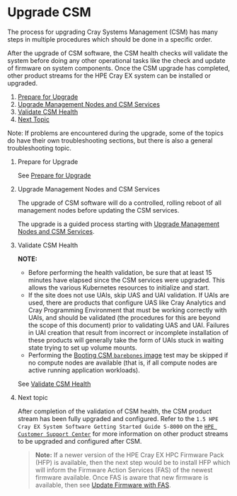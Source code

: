 # Upgrade CSM

The process for upgrading Cray Systems Management (CSM) has many steps in multiple procedures which should be done in a specific order.

After the upgrade of CSM software, the CSM health checks will validate the system before doing any other operational
tasks like the check and update of firmware on system components. Once the CSM upgrade has completed, other
product streams for the HPE Cray EX system can be installed or upgraded.

1. [Prepare for Upgrade](#prepare-for-upgrade)
1. [Upgrade Management Nodes and CSM Services](#upgrade-management-nodes-csm-services)
1. [Validate CSM Health](#6-validate-csm-health)
1. [Next Topic](#next-topic)

Note: If problems are encountered during the upgrade, some of the topics do have their own troubleshooting
sections, but there is also a general troubleshooting topic.

1. Prepare for Upgrade

    See [Prepare for Upgrade](prepare_for_upgrade.md)

1. Upgrade Management Nodes and CSM Services

    The upgrade of CSM software will do a controlled, rolling reboot of all management nodes before updating the CSM services.

    The upgrade is a guided process starting with [Upgrade Management Nodes and CSM Services](1.2/README.md).

1. Validate CSM Health

     **NOTE:**

     * Before performing the health validation, be sure that at least 15 minutes have elapsed
       since the CSM services were upgraded. This allows the various Kubernetes resources to
       initialize and start.
     * If the site does not use UAIs, skip UAS and UAI validation. If UAIs are used, there are
       products that configure UAS like Cray Analytics and Cray Programming Environment that
       must be working correctly with UAIs, and should be validated (the procedures for this are
       beyond the scope of this document) prior to validating UAS and UAI. Failures in UAI creation that result
       from incorrect or incomplete installation of these products will generally take the form of UAIs stuck in
       waiting state trying to set up volume mounts.
     * Performing the [Booting CSM `barebones` image](../operations/validate_csm_health.md#booting-csm-barebones-image) test may be skipped if no compute nodes are available
       (that is, if all compute nodes are active running application workloads).

     See [Validate CSM Health](../operations/validate_csm_health.md)

1. Next topic

    After completion of the validation of CSM health, the CSM product stream has been fully upgraded and
    configured. Refer to the `1.5 HPE Cray EX System Software Getting Started Guide S-8000`
    on the [`HPE Customer Support Center`](https://www.hpe.com/support/ex-gsg)
    for more information on other product streams to be upgraded and configured after CSM.

    > **Note:** If a newer version of the HPE Cray EX HPC Firmware Pack (HFP) is available, then the next step
    would be to install HFP which will inform the Firmware Action Services (FAS) of the newest firmware
    available. Once FAS is aware that new firmware is available, then see
    [Update Firmware with FAS](../operations/firmware/Update_Firmware_with_FAS.md).
